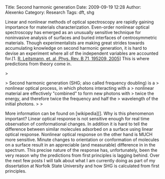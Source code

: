 Title: Second harmonic generation
Date: 2009-09-19 12:28
Author: Alexenko
Category: Research
Tags: dft, shg

Linear and nonlinear methods of optical spectroscopy are rapidly gaining
importance for materials characterization. Even-order nonlinear optical
spectroscopy has emerged as an unusually sensitive technique for
noninvasive analysis of surfaces and buried interfaces of
centrosymmetric materials. Though experimentalists are making great
strides towards accumulating knowledge on second harmonic generation, it
is hard to devise an experiment where all of the independent variables
are accounted for.[1. [R. Leitsmann, et. al, Phys. Rev. B 71, 195209,
2005][]] This is where predictions from theory come in.  

</p>
<p>
> </p>
> Second harmonic generation (SHG; also called frequency doubling) is a
> nonlinear optical process, in which photons interacting with a
> nonlinear material are effectively "combined" to form new photons with
> twice the energy, and therefore twice the frequency and half the
> wavelength of the initial photons.
>
> <p>

  

</p>
More information can be found on [wikipedia][]. Why is this phenomenon
important? Linear optical response is not sensitive enough for real time
observation of conformational changes. In addition it is hard to tell
the difference between similar molecules adsorbed on a surface using
linear optical response. Nonlinear optical response on the other hand is
MUCH more sensitive. Minute changes to orientation or conformation of
molecules on a surface result in an appreciable (and measurable)
difference in in the spectrum. This precise nature of the response has,
unfortunately, been the very reason why the predictions from first
principles is lagging behind. Over the next few posts I will talk about
what I am currently doing as part of my dissertation at Norfolk State
University and how SHG is calculated from first principles.

  [R. Leitsmann, et. al, Phys. Rev. B 71, 195209, 2005]: http://link.aps.org/doi/10.1103/PhysRevB.71.195209
  [wikipedia]: http://en.wikipedia.org/wiki/Second_harmonic_generation
